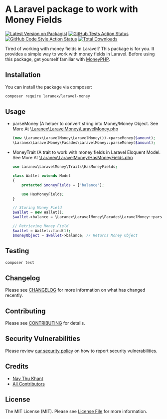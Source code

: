 # A Laravel package to work with Money Fields

[![Latest Version on Packagist](https://img.shields.io/packagist/v/laranex/laravel-money.svg?style=flat-square)](https://packagist.org/packages/laranex/laravel-money)
[![GitHub Tests Action Status](https://img.shields.io/github/actions/workflow/status/laranex/laravel-money/run-tests.yml?branch=main&label=tests&style=flat-square)](https://github.com/laranex/laravel-money/actions?query=workflow%3Arun-tests+branch%3Amain)
[![GitHub Code Style Action Status](https://img.shields.io/github/actions/workflow/status/laranex/laravel-money/fix-php-code-style-issues.yml?branch=main&label=code%20style&style=flat-square)](https://github.com/laranex/laravel-money/actions?query=workflow%3A"Fix+PHP+code+style+issues"+branch%3Amain)
[![Total Downloads](https://img.shields.io/packagist/dt/laranex/laravel-money.svg?style=flat-square)](https://packagist.org/packages/laranex/laravel-money)

Tired of working with money fields in Laravel? This package is for you. It provides a simple way to work with money fields in Laravel.
Before using this package, get yourself familiar with [MoneyPHP](https://moneyphp.org/).


## Installation

You can install the package via composer:

```bash
composer require laranex/laravel-money
```


## Usage
- parseMoney (A helper to convert string into Money/Money Object. See More At [\Laranex\LaravelMoney\LaravelMoney.php](./src/LaravelMoney.php)
    ```php
    (new \Laranex\LaravelMoney\LaravelMoney())->parseMoney($amount);
    \Laranex\LaravelMoney\Facades\LaravelMoney::parseMoney($amount);
    ```
- MoneyTrait (A trait to work with money fields in Laravel Eloquent Model. See More At [\Laranex\LaravelMoney\HasMoneyFields.php](./src/Traits/HasMoneyFields.php)
    ```php
    use Laranex\LaravelMoney\Traits\HasMoneyFields;
  
    class Wallet extends Model
    {
        protected $moneyFields = ['balance'];
    
        use HasMoneyFields;
    }
  
    // Storing Money Field
    $wallet = new Wallet();
    $wallet->balance = \Laranex\LaravelMoney\Facades\LaravelMoney::parseMoney('10000');
  
    // Retrieving Money Field
    $wallet = Wallet::find(1);
    $moneyObject = $wallet->balance; // Returns Money Object
    ```

## Testing

```bash
composer test
```

## Changelog

Please see [CHANGELOG](CHANGELOG.md) for more information on what has changed recently.

## Contributing

Please see [CONTRIBUTING](CONTRIBUTING.md) for details.

## Security Vulnerabilities

Please review [our security policy](../../security/policy) on how to report security vulnerabilities.

## Credits

- [Nay Thu Khant](https://github.com/naythukhant)
- [All Contributors](../../contributors)

## License

The MIT License (MIT). Please see [License File](LICENSE.md) for more information.
